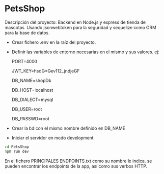 # PetsShop

Descripción del proyecto:
Backend en Node.js y express de tienda de mascotas. Usando jsonwebtoken para la seguridad y sequelize como ORM para la base de datos.

- Crear fichero .env en la raíz del proyecto.
- Definir las variables de entorno necesarias en el mismo y sus valores.
  ej: 
  
    PORT=4000
    
    JWT_KEY=hsdG*Gev112_jndjeGF
    
    DB_NAME=shopDb

    DB_HOST=localhost

    DB_DIALECT=mysql

    DB_USER=root

    DB_PASSWD=root

- Crear la bd con el mismo nombre definido en DB_NAME

- Iniciar el servidor en modo development

```sh
cd PetsShop
npm run dev
```

En el fichero PRINCIPALES ENDPOINTS.txt como su nombre lo indica, se pueden encontrar los endpoints de la app, así como sus verbos HTTP.
